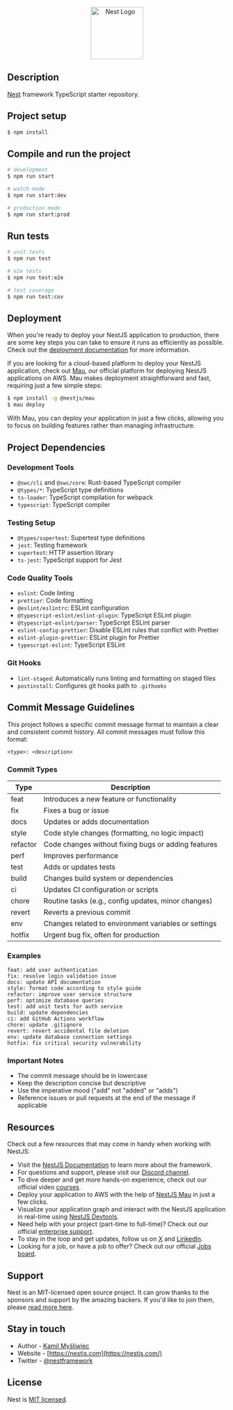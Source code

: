 <p align="center">
  <a href="http://nestjs.com/" target="blank"><img src="https://nestjs.com/img/logo-small.svg" width="120" alt="Nest Logo" /></a>
</p>

## Description

[Nest](https://github.com/nestjs/nest) framework TypeScript starter repository.

## Project setup

```bash
$ npm install
```

## Compile and run the project

```bash
# development
$ npm run start

# watch mode
$ npm run start:dev

# production mode
$ npm run start:prod
```

## Run tests

```bash
# unit tests
$ npm run test

# e2e tests
$ npm run test:e2e

# test coverage
$ npm run test:cov
```

## Deployment

When you're ready to deploy your NestJS application to production, there are some key steps you can take to ensure it runs as efficiently as possible. Check out the [deployment documentation](https://docs.nestjs.com/deployment) for more information.

If you are looking for a cloud-based platform to deploy your NestJS application, check out [Mau](https://mau.nestjs.com), our official platform for deploying NestJS applications on AWS. Mau makes deployment straightforward and fast, requiring just a few simple steps:

```bash
$ npm install -g @nestjs/mau
$ mau deploy
```

With Mau, you can deploy your application in just a few clicks, allowing you to focus on building features rather than managing infrastructure.

## Project Dependencies

### Development Tools
- `@swc/cli` and `@swc/core`: Rust-based TypeScript compiler
- `@types/*`: TypeScript type definitions
- `ts-loader`: TypeScript compilation for webpack
- `typescript`: TypeScript compiler

### Testing Setup
- `@types/supertest`: Supertest type definitions
- `jest`: Testing framework
- `supertest`: HTTP assertion library
- `ts-jest`: TypeScript support for Jest

### Code Quality Tools
- `eslint`: Code linting
- `prettier`: Code formatting
- `@eslint/eslintrc`: ESLint configuration
- `@typescript-eslint/eslint-plugin`: TypeScript ESLint plugin
- `@typescript-eslint/parser`: TypeScript ESLint parser
- `eslint-config-prettier`: Disable ESLint rules that conflict with Prettier
- `eslint-plugin-prettier`: ESLint plugin for Prettier
- `typescript-eslint`: TypeScript ESLint

### Git Hooks
- `lint-staged`: Automatically runs linting and formatting on staged files
- `postinstall`: Configures git hooks path to `.githooks`

## Commit Message Guidelines

This project follows a specific commit message format to maintain a clear and consistent commit history. All commit messages must follow this format:

```
<type>: <description>
```

### Commit Types

| Type       | Description |
|------------|-------------|
| feat       | Introduces a new feature or functionality |
| fix        | Fixes a bug or issue |
| docs       | Updates or adds documentation |
| style     | Code style changes (formatting, no logic impact) |
| refactor  | Code changes without fixing bugs or adding features |
| perf      | Improves performance |
| test      | Adds or updates tests |
| build     | Changes build system or dependencies |
| ci        | Updates CI configuration or scripts |
| chore     | Routine tasks (e.g., config updates, minor changes) |
| revert    | Reverts a previous commit |
| env       | Changes related to environment variables or settings |
| hotfix    | Urgent bug fix, often for production |

### Examples

```
feat: add user authentication
fix: resolve login validation issue
docs: update API documentation
style: format code according to style guide
refactor: improve user service structure
perf: optimize database queries
test: add unit tests for auth service
build: update dependencies
ci: add GitHub Actions workflow
chore: update .gitignore
revert: revert accidental file deletion
env: update database connection settings
hotfix: fix critical security vulnerability
```

### Important Notes

- The commit message should be in lowercase
- Keep the description concise but descriptive
- Use the imperative mood ("add" not "added" or "adds")
- Reference issues or pull requests at the end of the message if applicable

## Resources

Check out a few resources that may come in handy when working with NestJS:

- Visit the [NestJS Documentation](https://docs.nestjs.com) to learn more about the framework.
- For questions and support, please visit our [Discord channel](https://discord.gg/G7Qnnhy).
- To dive deeper and get more hands-on experience, check out our official video [courses](https://courses.nestjs.com/).
- Deploy your application to AWS with the help of [NestJS Mau](https://mau.nestjs.com) in just a few clicks.
- Visualize your application graph and interact with the NestJS application in real-time using [NestJS Devtools](https://devtools.nestjs.com).
- Need help with your project (part-time to full-time)? Check out our official [enterprise support](https://enterprise.nestjs.com).
- To stay in the loop and get updates, follow us on [X](https://x.com/nestframework) and [LinkedIn](https://linkedin.com/company/nestjs).
- Looking for a job, or have a job to offer? Check out our official [Jobs board](https://jobs.nestjs.com).

## Support

Nest is an MIT-licensed open source project. It can grow thanks to the sponsors and support by the amazing backers. If you'd like to join them, please [read more here](https://docs.nestjs.com/support).

## Stay in touch

- Author - [Kamil Myśliwiec](https://twitter.com/kammysliwiec)
- Website - [https://nestjs.com](https://nestjs.com/)
- Twitter - [@nestframework](https://twitter.com/nestframework)

## License

Nest is [MIT licensed](https://github.com/nestjs/nest/blob/master/LICENSE).
